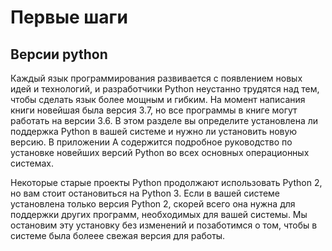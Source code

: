 # Первые шаги

## Версии python

Каждый язык программирования развивается с появлением новых идей и технологий, и разработчики Python 
неустанно трудятся над тем, чтобы сделать язык более мощным и гибким. На момент написания книги новейшая была версия 3.7,
но все программы в книге могут работать на версии 3.6. В этом разделе вы определите установлена ли поддержка Python в 
вашей системе и нужно ли установить новую версию. В приложении A содержится подробное руководство по установке новейших 
версий Python во всех основных операционных системах.

Некоторые старые проекты Python продолжают использовать Python 2, но вам стоит остановиться на Python 3. Если в вашей 
системе установлена только версия Python 2, скорей всего она нужна для поддержки других программ, необходимых для вашей 
системы. Мы остановим эту установку без изменений и позаботимся о том, чтобы в системе была болеее свежая версия для 
работы.

